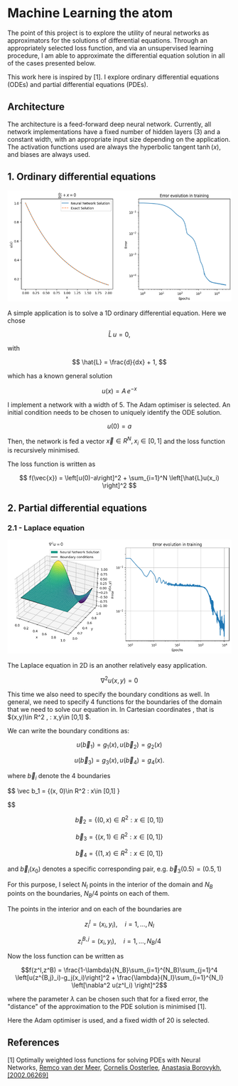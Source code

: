 # Machine Learning the atom

The point of this project is to explore the utility of neural networks as approximators for the solutions of differential equations. Through an appropriately selected loss function, and via an unsupervised learning procedure, I am able to approximate the differential equation solution in all of the cases presented below.

This work here is inspired by [1]. I explore ordinary differential equations (ODEs) and partial differential equations (PDEs).

## Architecture

The architecture is a feed-forward deep neural network. Currently, all network implementations have a fixed number of hidden layers (3) and a constant width, with an appropriate input size depending on the application. The activation functions used are always the hyperbolic tangent $\tanh(x)$, and biases are always used.

## 1. Ordinary differential equations

![Laplace](./Images/ode.png)

A simple application is to solve a 1D ordinary differential equation. Here we chose

$$
\hat{L}\, u = 0,
$$

with

$$
\hat{L} = \frac{d}{dx} + 1,
$$

which has a known general solution

$$
u(x) = A\, e^{-x}
$$

I implement a network with a width of 5. The Adam optimiser is selected. An initial condition needs to be chosen to uniquely identify the ODE solution. 

$$
u(0) = a
$$

Then, the network is fed a vector $\vec{x}\in R^N, \, x_i\in[0,1]$ and the loss function is recursively minimised.

The loss function is written as

$$
f(\vec{x}) = \left[u(0)-a\right]^2 + \sum_{i=1}^N  \left[\hat{L}u(x_i) \right]^2
$$

## 2. Partial differential equations

### 2.1 - Laplace equation

![](./Images/laplace.png)

The Laplace equation in 2D is an another relatively easy application.

$$
\nabla ^2 u(x,y) = 0
$$

This time we also need to specify the boundary conditions as well. In general, we need to specify 4 functions for the boundaries of the domain that we need to solve our equation in. In Cartesian coordinates , that is $(x,y)\in R^2 \, : x,y\in [0,1] $. 

We can write the boundary conditions as:

$$
u(\vec b_1) = g_1( x),\, u(\vec b_2) = g_2(x)
$$

$$
u(\vec b_3) = g_3(x),\, u(\vec b_4) = g_4(x).
$$

where $\vec b_i$ denote the 4 boundaries

$$
\vec b_1 = \{(x, 0)\in R^2 : x\in [0,1] \}

$$

$$
\vec b_2 = \{(0, x)\in R^2 : x\in [0,1] \}
$$

$$
\vec b_3 = \{(x, 1)\in R^2 : x\in [0,1] \}
$$

$$
\vec b_4 = \{(1, x)\in R^2 : x\in [0,1] \}
$$

and $\vec b_i(x_0)$ denotes a specific corresponding pair, e.g. $\vec b_3(0.5)= (0.5,1)$

For this purpose, I select $N_I$ points in the interior of the domain and $N_B$ points on the boundaries, $N_B/4$ points on each of them. 

The points in the interior and on each of the boundaries are 

$$
z^I_i= (x_i,y_i),\quad i=1,\ldots,N_I 
$$

$$
z^{B,j}_i = (x_i,y_i),\quad i=1,\ldots,N_B/4
$$

Now the loss function can be written as

```math
f(z^I,z^B) = \frac{1-\lambda}{N_B}\sum_{i=1}^{N_B}\sum_{j=1}^4 \left[u(z^{B,j}_i)-g_j(x_i)\right]^2 + \frac{\lambda}{N_I}\sum_{i=1}^{N_I}  \left[\nabla^2 u(z^I_i) \right]^2
```

where the parameter $\lambda$ can be chosen such that for a fixed error, the "distance" of the approximation to the PDE solution is minimised [1].

Here the Adam optimiser is used, and a fixed width of 20 is selected. 

## References

[1] Optimally weighted loss functions for solving PDEs with Neural Networks, [Remco van der Meer](https://arxiv.org/search/math?searchtype=author&query=van+der+Meer,+R), [Cornelis Oosterlee](https://arxiv.org/search/math?searchtype=author&query=Oosterlee,+C), [Anastasia Borovykh](https://arxiv.org/search/math?searchtype=author&query=Borovykh,+A), [[2002.06269]](https://arxiv.org/abs/2002.06269) 
